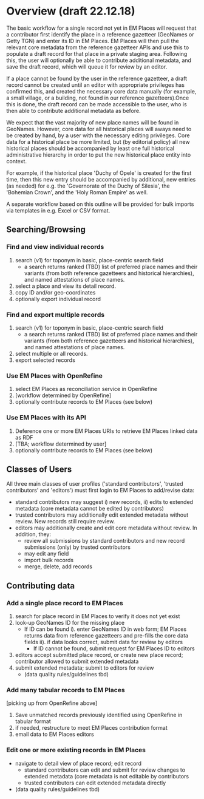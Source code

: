 # Overview (draft 22.12.18)

The basic workflow for a single record not yet in EM Places will request that a contributor first identify the place in a reference gazetteer (GeoNames or Getty TGN) and enter its ID in EM Places. EM Places will then pull the relevant core metadata from the reference gazetteer APIs and use this to populate a draft record for that place in a private staging area. Following this, the user will optionally be able to contribute additional metadata, and save the draft record, which will queue it for review by an editor.

If a place cannot be found by the user in the reference gazetteer, a draft record cannot be created until an editor with appropriate privileges has confirmed this, and created the necessary core data manually (for example, a small village, or a building, not found in our reference gazetteers).Once this is done, the draft record can be made accessible to the user, who is then able to contribute additional metadata as before.

We expect that the vast majority of new place names will be found in GeoNames. However, core data for all historical places will aways need to be created by hand, by a user with the necessary editing privileges. Core data for a historical place be more limited, but (by editorial policy) all new historical places should be accompanied by least one full historical administrative hierarchy in order to put the new historical place entity into context. 

For example, if the historical place 'Duchy of Opele' is created for the first time, then this new entry should be accompanied by additional, new entries (as needed) for e.g. the 'Governorate of the Duchy of Silesia', the 'Bohemian Crown', and the 'Holy Roman Empire' as well. 

A separate workflow based on this outline will be provided for bulk imports via templates in e.g. Excel or CSV format. 

## Searching/Browsing

### Find and view individual records

1. search (v1) for toponym in basic, place-centric search field
	- a search returns ranked (TBD) list of preferred place names and their  variants (from both reference gazetteers and historical hierarchies), and named attestations of place names.
2. select a place and view its detail record. 
3. copy ID and/or geo-coordinates
4. optionally export individual record

### Find and export multiple records

1. search (v1) for toponym in basic, place-centric search field
	- a search returns ranked (TBD) list of preferred place names and their  variants (from both reference gazetteers and historical hierarchies), and named attestations of place names.
2. select multiple or all records. 
3. export selected records 

### Use EM Places with OpenRefine 

1. select EM Places as reconciliation service in OpenRefine
2. [workflow determined by OpenRefine]
3. optionally contribute records to EM Places (see below)

### Use EM Places with its API

1. Deference one or more EM Places URIs to retrieve EM Places linked data as RDF
2. [TBA; workflow determined by user]
3. optionally contribute records to EM Places (see below)

## Classes of Users

All three main classes of user profiles ('standard contributors', 'trusted contributors' and 'editors') must first login to EM Places to add/revise data:

- standard contributors may suggest i) new records, ii) edits to extended metadata (core metadata cannot be edited by contributors)
- trusted contributors may additionally edit extended metadata without review. New records still require review.
- editors may additionally create and edit core metadata without review. In addition, they:
	- review all submissions by standard contributors and new record submissions (only) by trusted contributors
	- may edit any field
	- import bulk records
	- merge, delete, add records

## Contributing data


### Add a single place record to EM Places

1. search for place record in EM Places to verify it does not yet exist
2. look-up GeoNames ID for the missing place
	- If ID can be found
				i). enter GeoNames ID in web form; EM Places returns data from reference gazetteers and pre-fills the core data fields
				ii). if data looks correct, submit data for review by editors
		- If ID cannot be found, submit request for EM Places ID to editors
3. editors accept submitted place record, or create new place record; contributor allowed to submit extended metadata
4. submit extended metadata; submit to editors for review
	- (data quality rules/guidelines tbd)

### Add many tabular records to EM Places

[picking up from OpenRefine above]

1. Save unmatched records previously identified using OpenRefine in tabular format
2. if needed, restructure to meet EM Places contribution format
3. email data to EM Places editors  

### Edit one or more existing records in EM Places

- navigate to detail view of place record; edit record
	- standard contributors can edit and submit for review changes to extended metadata (core metadata is not editable by contributors
	- trusted contributors can edit extended metadata directly
- (data quality rules/guidelines tbd) 
